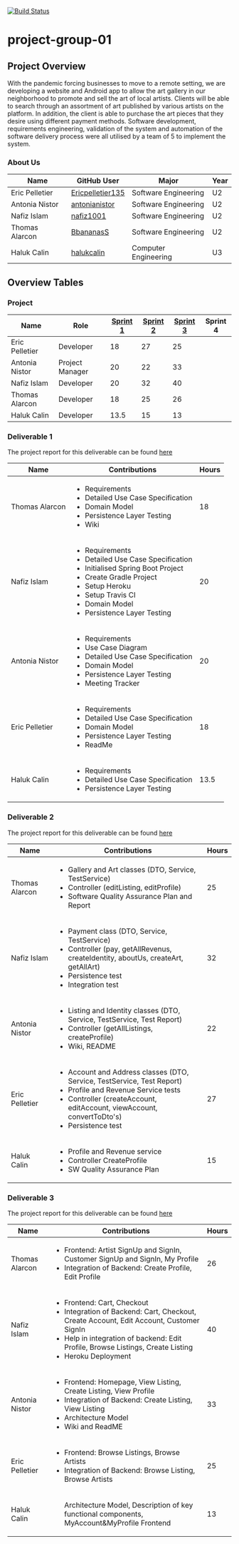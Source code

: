 [![Build Status](https://travis-ci.com/McGill-ECSE321-Fall2020/project-group-01.svg?token=R2qFKvxsdeq9wpiotw7t&branch=master)](https://travis-ci.com/McGill-ECSE321-Fall2020/project-group-01)

# project-group-01
## Project Overview
With the pandemic forcing businesses to move to a remote setting, we are developing a website and Android app to allow the art gallery in our neighborhood to promote and sell the art of local artists. Clients will be able to search through an assortment of art published by various artists on the platform. In addition, the client is able to purchase the art pieces that they desire using different payment methods. Software development, requirements engineering, validation of the system and automation of the software delivery process were all utilised by a team of 5 to implement the system.

### About Us
| Name | GitHub User | Major | Year |
| ------------- | ------------- | ------------- | ------------- |
|Eric Pelletier | [Ericpelletier135](https://github.com/Ericpelletier135) | Software Engineering | U2 |
|Antonia Nistor | [antonianistor](https://github.com/antonianistor) | Software Engineering | U2|
|Nafiz Islam | [nafiz1001](https://github.com/nafiz1001) | Software Engineering | U2 |
|Thomas Alarcon | [BbananasS](https://github.com/BbananasS) | Software Engineering | U2 |
|Haluk Calin | [halukcalin](https://github.com/halukcalin) | Computer Engineering | U3 |

## Overview Tables
### Project
| Name | Role | [Sprint 1](https://github.com/McGill-ECSE321-Fall2020/project-group-01/blob/master/README.md#deliverable-1) | [Sprint 2](https://github.com/McGill-ECSE321-Fall2020/project-group-01/blob/master/README.md#deliverable-2) | [Sprint 3](https://github.com/McGill-ECSE321-Fall2020/project-group-01/wiki/Sprint-3) | Sprint 4 |
| ------------- | ------------- | ------------- | ------------- | ------------- | ------------- |
|Eric Pelletier | Developer |18|27|25
|Antonia Nistor |Project Manager |20|22|33
|Nafiz Islam | Developer|20|32|40
|Thomas Alarcon | Developer| 18|25|26
|Haluk Calin | Developer| 13.5|15|13

### Deliverable 1

The project report for this deliverable can be found [here](https://github.com/McGill-ECSE321-Fall2020/project-group-01/wiki/Sprint-1)

Name|Contributions|Hours
----|-------------|-----
Thomas Alarcon|<ul><li>Requirements</li> <li>Detailed Use Case Specification</li> <li>Domain Model</li> <li>Persistence Layer Testing</li> <li>Wiki</li></ul>|18
Nafiz Islam|<ul><li>Requirements</li> <li>Detailed Use Case Specification</li><li>Initialised Spring Boot Project</li><li>Create Gradle Project</li><li>Setup Heroku</li><li>Setup Travis CI</li><li>Domain Model</li> <li>Persistence Layer Testing</li>|20
Antonia Nistor|<ul><li>Requirements</li> <li>Use Case Diagram</li> <li>Detailed Use Case Specification</li> <li>Domain Model</li> <li>Persistence Layer Testing</li> <li>Meeting Tracker</li></ul>|20
Eric Pelletier|<ul><li>Requirements</li> <li>Detailed Use Case Specification</li> <li>Domain Model</li> <li>Persistence Layer Testing</li> <li>ReadMe</li> <ul>|18
Haluk Calin|<ul><li>Requirements</li> <li>Detailed Use Case Specification</li> <li>Persistence Layer Testing</li> <ul>|13.5  
  
  ### Deliverable 2

The project report for this deliverable can be found [here](https://github.com/McGill-ECSE321-Fall2020/project-group-01/wiki/Sprint-2)

Name|Contributions|Hours
----|-------------|-----
Thomas Alarcon|<ul><li>Gallery and Art classes (DTO, Service, TestService)</li> <li>Controller (editListing, editProfile)</li> <li>Software Quality Assurance Plan and Report</li></ul>|25
Nafiz Islam|<ul><li>Payment class (DTO, Service, TestService)</li><li>Controller (pay, getAllRevenus, createIdentity, aboutUs, createArt, getAllArt)</li><li> Persistence test </li><li> Integration test|32
Antonia Nistor|<ul><li>Listing and Identity classes (DTO, Service, TestService, Test Report)</li> <li>Controller (getAllListings, createProfile)</li> <li>Wiki, README</li></ul>|22
Eric Pelletier|<ul><li>Account and Address classes (DTO, Service, TestService, Test Report) </li> <li>Profile and Revenue Service tests </li> <li>Controller (createAccount, editAccount, viewAccount, convertToDto's) </li> <li>Persistence test </li></ul>|27
Haluk Calin|<ul><li>Profile and Revenue service </li><li> Controller CreateProfile </li><li> SW Quality Assurance Plan | 15  
  
   ### Deliverable 3

The project report for this deliverable can be found [here](https://github.com/McGill-ECSE321-Fall2020/project-group-01/wiki/Sprint-3)  

Name|Contributions|Hours
----|-------------|-----
Thomas Alarcon|<ul><li>Frontend: Artist SignUp and SignIn, Customer SignUp and SignIn, My Profile </li><li> Integration of Backend: Create Profile, Edit Profile</li></ul>|26
Nafiz Islam|<ul><li>Frontend: Cart, Checkout</li><li>Integration of Backend: Cart, Checkout, Create Account, Edit Account, Customer SignIn</li><li> Help in integration of backend: Edit Profile, Browse Listings, Create Listing</li><li>Heroku Deployment</li></ul>|40
Antonia Nistor|<ul><li>Frontend: Homepage, View Listing, Create Listing, View Profile </li><li> Integration of Backend: Create Listing, View Listing</li><li>Architecture Model</li><li>Wiki and ReadME</li></ul>|33
Eric Pelletier|<ul><li>Frontend: Browse Listings, Browse Artists</li><li> Integration of Backend: Browse Listing, Browse Artists</ul>|25
Haluk Calin|<ul> Architecture Model, Description of key functional components, MyAccount&MyProfile Frontend </ul> | 13


  
  
